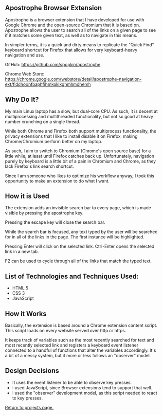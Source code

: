 ## Apostrophe Browser Extension

<p>Apostrophe is a browser extension that I have developed for use with Google Chrome and the open-source Chromium that it is based on.  Apostrophe allows the user to search all of the links on a given page to see if it matches some given text, as well as to navigate in this means.</p>

<p>In simpler terms, it is a quick and dirty means to replicate the "Quick Find" keyboard shortcut for Firefox that allows for very keyboard-heavy navigation and use.</p>

<p>GitHub: <a href="https://github.com/spopkin/apostrophe">https://github.com/spopkin/apostrophe</a></p>
<p>Chrome Web Store: <a href="https://chrome.google.com/webstore/detail/apostrophe-navigation-ext/flddhoonfbaphfihmkoklkghmhmdhemh">https://chrome.google.com/webstore/detail/apostrophe-navigation-ext/flddhoonfbaphfihmkoklkghmhmdhemh</a></p>

## Why Do It?

<p>My main Linux laptop has a slow, but dual-core CPU.  As such, it is decent at multiprocessing and multithreaded functionality, but not so good at heavy number crunching on a single thread.</p>

<p>While both Chrome and Firefox both support multiprocess functionality, the privacy extensions that I like to install disable it on Firefox, making Chrome/Chromium perform better on my laptop.</p>

<p>As such, I aim to switch to Chromium (Chrome's open source base) for a little while, at least until Firefox catches back up.  Unfortunately, navigation purely by keyboard is a little bit of a pain in Chromium and Chrome, as they lack Firefox's link search shortcut.</p>

<p>Since I am someone who likes to optimize his workflow anyway, I took this opportunity to make an extension to do what I want.</p>

## How it is Used

<p>The extension adds an invisible search bar to every page, which is made visible by pressing the apostrophe key.</p>
<p>Pressing the escape key will close the search bar.</p>
<p>While the search bar is focused, any text typed by the user will be searched for in all of the links in the page.  The first instance will be highlighted.</p>

<p>Pressing Enter will click on the selected link.  Ctrl-Enter opens the selected link in a new tab.</p>

<p>F2 can be used to cycle through all of the links that match the typed text.</p>

## List of Technologies and Techniques Used:
<ul class="TechList">
	<li>HTML 5</li>	
	<li>CSS 3</li>	
	<li>JavaScript</li>	
</ul>

## How it Works
<p>Basically, the extension is based around a Chrome extension content script.  This script loads on every website served over http or https.</p>

<p>It keeps track of variables such as the most recently searched for text and most recently selected link and registers a keyboard event listener connected to a handful of functions that alter the variables accordingly.  It's a bit of a messy system, but it more or less follows an "observer" model.</p>

## Design Decisions
<ul class="TechList">
	<li>It uses the event listener to be able to observe key presses.</li>
	<li>I used JavaScript, since Browser extensions tend to support that well.</li>
	<li>I used the "observer" development model, as this script needed to react to key presses.</li>
</ul>

<a href="projects.html">Return to projects page.</a>

<br/>
<br/>
<br/>
<br/>
<br/>
